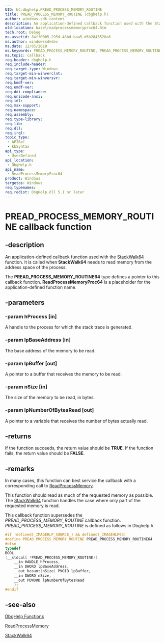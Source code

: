 ```yaml
---
UID: NC:dbghelp.PREAD_PROCESS_MEMORY_ROUTINE
title: PREAD_PROCESS_MEMORY_ROUTINE (dbghelp.h)
author: windows-sdk-content
description: An application-defined callback function used with the StackWalk64 function. It is called when StackWalk64 needs to read memory from the address space of the process.
old-location: base\readprocessmemoryproc64.htm
tech.root: Debug
ms.assetid: 84ff0085-295d-48bd-baa5-d6b2845520a6
ms.author: windowssdkdev
ms.date: 12/05/2018
ms.keywords: PREAD_PROCESS_MEMORY_ROUTINE, PREAD_PROCESS_MEMORY_ROUTINE64, ReadProcessMemoryProc64, ReadProcessMemoryProc64 callback, ReadProcessMemoryProc64 callback function, _win32_readprocessmemoryproc64, base.readprocessmemoryproc64, dbghelp/ReadProcessMemoryProc64
ms.topic: callback
req.header: dbghelp.h
req.include-header: 
req.target-type: Windows
req.target-min-winverclnt: 
req.target-min-winversvr: 
req.kmdf-ver: 
req.umdf-ver: 
req.ddi-compliance: 
req.unicode-ansi: 
req.idl: 
req.max-support: 
req.namespace: 
req.assembly: 
req.type-library: 
req.lib: 
req.dll: 
req.irql: 
topic_type:
 - APIRef
 - kbSyntax
api_type:
 - UserDefined
api_location:
 - DbgHelp.h
api_name:
 - ReadProcessMemoryProc64
product: Windows
targetos: Windows
req.typenames: 
req.redist: DbgHelp.dll 5.1 or later
---
```


# PREAD_PROCESS_MEMORY_ROUTINE callback function


## -description


An application-defined callback function used with the 
<a href="https://msdn.microsoft.com/e2bdaa4c-5474-41a0-bcea-927570c8402c">StackWalk64</a> function. It is called when 
<b>StackWalk64</b> needs to read memory from the address space of the process.

The <b>PREAD_PROCESS_MEMORY_ROUTINE64</b> type defines a pointer to this callback function. 
<b>ReadProcessMemoryProc64</b> is a placeholder for the application-defined function name.


## -parameters




### -param hProcess [in]

A handle to the process for which the stack trace is generated.


### -param lpBaseAddress [in]

The base address of the memory to be read.


### -param lpBuffer [out]

A pointer to a buffer that receives the memory to be read.


### -param nSize [in]

The size of the memory to be read, in bytes.


### -param lpNumberOfBytesRead [out]

A pointer to a variable that receives the number of bytes actually read.


## -returns



If the function succeeds, the return value should be <b>TRUE</b>. If the function fails, the return value should be <b>FALSE</b>.




## -remarks



In many cases, this function can best service the callback with a corresponding call to <a href="https://msdn.microsoft.com/8774e145-ee7f-44de-85db-0445b905f986">ReadProcessMemory</a>.

This function should read as much of the requested memory as possible. The 
<a href="https://msdn.microsoft.com/e2bdaa4c-5474-41a0-bcea-927570c8402c">StackWalk64</a> function handles the case where only part of the requested memory is read.

This callback function supersedes the <i>PREAD_PROCESS_MEMORY_ROUTINE</i> callback function.  <i>PREAD_PROCESS_MEMORY_ROUTINE</i> is defined as follows in Dbghelp.h. 


```cpp
#if !defined(_IMAGEHLP_SOURCE_) && defined(_IMAGEHLP64)
#define PREAD_PROCESS_MEMORY_ROUTINE PREAD_PROCESS_MEMORY_ROUTINE64
#else
typedef
BOOL
(__stdcall *PREAD_PROCESS_MEMORY_ROUTINE)(
    __in HANDLE hProcess,
    __in DWORD lpBaseAddress,
    __out_bcount(nSize) PVOID lpBuffer,
    __in DWORD nSize,
    __out PDWORD lpNumberOfBytesRead
    );
#endif
```





## -see-also




<a href="https://msdn.microsoft.com/7b28f70b-2d97-4cc2-8064-dfb806f9cffa">DbgHelp Functions</a>



<a href="https://msdn.microsoft.com/8774e145-ee7f-44de-85db-0445b905f986">ReadProcessMemory</a>



<a href="https://msdn.microsoft.com/e2bdaa4c-5474-41a0-bcea-927570c8402c">StackWalk64</a>
 

 

